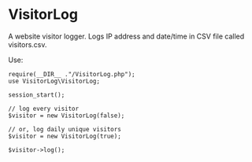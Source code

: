 # VisitorLog
A website visitor logger. Logs IP address and date/time in CSV file called visitors.csv.

Use:
```
require(__DIR__ ."/VisitorLog.php");
use VisitorLog\VisitorLog;

session_start();

// log every visitor
$visitor = new VisitorLog(false);

// or, log daily unique visitors
$visitor = new VisitorLog(true);

$visitor->log();
```
